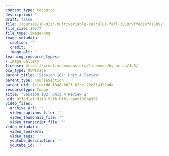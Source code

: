 ```yaml
---
content_type: resource
description: ''
draft: false
file: /courses/18-02sc-multivariable-calculus-fall-2010/9ffed1efd11892fbbfb1ba09180ba391_MIT18_02SC_L35Brds_8.png
file_size: 19577
file_type: image/png
image_metadata:
  caption: ''
  credit: ''
  image-alt: ''
learning_resource_types:
- Image Gallery
license: https://creativecommons.org/licenses/by-nc-sa/4.0/
ocw_type: OCWImage
parent_title: 'Session 102: Unit 4 Review'
parent_type: CourseSection
parent_uid: 1c1eefd6-f3a6-602f-82cc-22e51a322ada
resourcetype: Image
title: 'Session 102: Unit 4 Review 2'
uid: 9ffed1ef-d118-92fb-bfb1-ba09180ba391
video_files:
  archive_url: ''
  video_captions_file: ''
  video_thumbnail_file: ''
  video_transcript_file: ''
video_metadata:
  video_speakers: ''
  video_tags: ''
  youtube_description: ''
  youtube_id: ''
---
```

